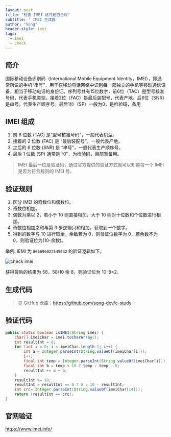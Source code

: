 ```yaml
---
layout: post
title: "检查 IMEI 格式是否合规"
subtitle: ' IMEI 生成器 '
author: "Song"
header-style: text
tags:
  - imei
  - check
---
```


## 简介

国际移动设备识别码（International Mobile Equipment Identity，IMEI），即通常所说的手机“串号”，用于在移动电话网络中识别每一部独立的手机等移动通信设备，相当于移动电话的身份证。序列号共有15位数字，前6位（TAC）是型号核准号码，代表手机类型。接着2位（FAC）是最后装配号，代表产地。后6位（SNR）是串号，代表生产顺序号。最后1位（SP）一般为0，是检验码，备用

## IMEI 组成

1. 前 6 位数 (TAC) 是“型号核准号码”，一般代表机型。
2. 接着的 2 位数 (FAC) 是 “最后装配号”，一般代表产地。
3. 之后的 6 位数 (SNR) 是 “串号”，一般代表生产顺序号。
4. 最后 1 位数 (SP) 通常是 “0”，为检验码，目前暂备用。

> IMEI 最后一位是验证码，通过官方提供的验证方式就可以知道每一个 IMEI 是否为符合规则的 IMEI 号。

## 验证规则

1. 区分 IMEI 的奇数位和偶数位。
2. 奇数位相加。
3. 偶数为乘以 2，若小于 10 则直接相加，大于 10 则对十位数和个位数进行相加。
4. 奇数位相加之和与第 3 步逻辑只和相加，获取到一个数字。
5. 得到的数字与 10 进行取余，余数若为 0，则验证位数字为 0，若余数不为 0，则验证位为(10-余数)。

举例: IEMI 为 `866696022549032` 的验证逻辑如下。

![check imei](https://song-dev.github.io/img/in-post/post-c/imei-check.jpg)

获得最后的结果为 58，58/10 余 8，则验证位为 10-8=2。

## 生成代码

> 见 GitHub 仓库：https://github.com/song-dev/c-study

## 验证代码

```java
public static boolean isIMEI(String imei) {
    char[] imeiChar = imei.toCharArray();
    int resultInt = 0;
    for (int i = 0; i < imeiChar.length-1; i++) {
        int a = Integer.parseInt(String.valueOf(imeiChar[i]));
        i++;
        final int temp = Integer.parseInt(String.valueOf(imeiChar[i])) * 2;
        final int b = temp < 10 ? temp : temp - 9;
        resultInt += a + b;
    }
    resultInt %= 10;
    resultInt = resultInt == 0 ? 0 : 10 - resultInt;
    int crc= Integer.parseInt(String.valueOf(imeiChar[14]));
    return (resultInt == crc);
}
```

## 官网验证

https://www.imei.info/
